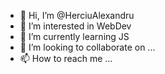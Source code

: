 - 👋 Hi, I’m @HerciuAlexandru
- 👀 I’m interested in WebDev
- 🌱 I’m currently learning JS
- 💞️ I’m looking to collaborate on ...
- 📫 How to reach me ...

<!---
HerciuAlexandru/HerciuAlexandru is a ✨ special ✨ repository because its `README.md` (this file) appears on your GitHub profile.
You can click the Preview link to take a look at your changes.
--->
